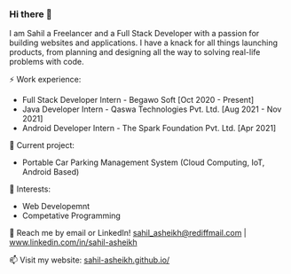 <div>
  <h3>Hi there 👋</h3>
  <p>I am Sahil a Freelancer and a Full Stack Developer with a passion for building websites and applications. I have a knack for all things launching products, from planning and designing all the way to solving real-life problems with code.</p>
  <p>⚡ Work experience:</p>
  <ul>
    <li>Full Stack Developer Intern - Begawo Soft [Oct 2020 - Present]</li>
    <li>Java Developer Intern - Qaswa Technologies Pvt. Ltd. [Aug 2021 - Nov 2021]</li>
    <li>Android Developer Intern - The Spark Foundation Pvt. Ltd. [Apr 2021]</li>
  </ul>
  <p>🔭 Current project:</p>
  <ul>
    <li>Portable Car Parking Management System (Cloud Computing, IoT, Android Based)</li>
  </ul>
  <p>🌱 Interests:</p>
  <ul>
    <li>Web Developemnt</li>
    <li>Competative Programming</li>
  </ul>
  
  <p>💬 Reach me by email or LinkedIn! <a href="sahil_asheikh@rediffmail.com" targer="_blank">sahil_asheikh@rediffmail.com</a> | 
    <a href="https://www.linkedin.com/in/sahil-asheikh" targer="_blank">www.linkedin.com/in/sahil-asheikh</p></a>

  <p>📫 Visit my website: <a href="https://sahil-asheikh.github.io/" targer="_blank">sahil-asheikh.github.io/</a></p>

</div>
